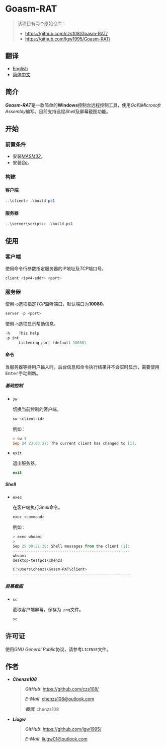 # Goasm-RAT

> 该项目有两个原始仓库：
>
> - https://github.com/czs108/Goasm-RAT/
> - https://github.com/lgw1995/Goasm-RAT/

## 翻译

- [English](https://github.com/lgw1995/Goasm-RAT/blob/master/README.md)
- [简体中文](https://github.com/lgw1995/Goasm-RAT/blob/master/README-CN.md)

## 简介

***Goasm-RAT***是一款简单的**Windows**控制台远程控制工具，使用*Go*和*Microsoft Assembly*编写。目前支持远程*Shell*及屏幕截图功能。

## 开始

### 前置条件

- 安装[*MASM32*](http://www.masm32.com/)。
- 安装[*Go*](https://golang.org/)。

### 构建

#### 客户端

```powershell
..\client> .\build.ps1
```

#### 服务器

```powershell
..\server\scripts> .\build.ps1
```

## 使用

### 客户端

使用命令行参数指定服务器的IP地址及*TCP*端口号。

```powershell
client <ipv4-addr> <port>
```

### 服务器

使用`-p`选项指定*TCP*监听端口，默认端口为**10080**。

```powershell
server -p <port>
```

使用`-h`选项显示帮助信息。

```powershell
-h    This help
-p int
      Listening port (default 10080)
```

#### 命令

当服务器等待用户输入时，后台信息和命令执行结果并不会实时显示，需要使用<kbd>Enter</kbd>手动刷新。

##### 基础控制

- `sw`

  切换当前控制的客户端。

  ```powershell
  sw <client-id>
  ```

  例如：

  ```powershell
  > sw 1
  Sep 24 23:03:27: The current client has changed to [1].
  ```

- `exit`

  退出服务器。

  ```powershell
  exit
  ```

##### Shell

- `exec`

  在客户端执行*Shell*命令。

  ```powershell
  exec <command>
  ```

  例如：

    ```powershell
  > exec whoami
  >
  Sep 25 00:21:38: Shell messages from the client [1]:
  ----------------------------------------------------
  whoami
  desktop-testpc1\chenzs

  C:\Users\chenzs\Goasm-RAT\client>
  ----------------------------------------------------
    ```

##### 屏幕截图

- `sc`

  截取客户端屏幕，保存为`.png`文件。

  ```powershell
  sc
  ```

## 许可证

使用*GNU General Public*协议，请参考`LICENSE`文件。

## 作者

- ***Chenzs108***

  > ***GitHub***: https://github.com/czs108/
  >
  > ***E-Mail***: chenzs108@outlook.com
  >
  > ***微信***: chenzs108

- ***Liugw***

  > ***GitHub***: https://github.com/lgw1995/
  >
  > ***E-Mail***: liugw01@outlook.com